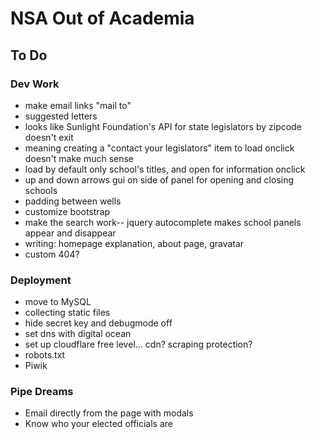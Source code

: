 # NSA Out of Academia

## To Do
### Dev Work
* make email links "mail to"
* suggested letters
* looks like Sunlight Foundation's API for state legislators by zipcode doesn't exit
* meaning creating a "contact your legislators" item to load onclick doesn't make much sense
* load by default only school's titles, and open for information onclick
* up and down arrows gui on side of panel for opening and closing schools
* padding between wells
* customize bootstrap
* make the search work-- jquery autocomplete makes school panels appear and disappear
* writing: homepage explanation, about page, gravatar
* custom 404?

### Deployment
* move to MySQL
* collecting static files
* hide secret key and debugmode off
* set dns with digital ocean
* set up cloudflare free level... cdn? scraping protection?
* robots.txt
* Piwik

### Pipe Dreams
* Email directly from the page with modals
* Know who your elected officials are
